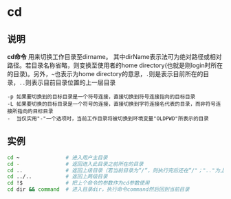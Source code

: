 # **cd**

## 说明

**cd命令** 用来切换工作目录至dirname。 其中dirName表示法可为绝对路径或相对路径。若目录名称省略，则变换至使用者的home directory(也就是刚login时所在的目录)。另外，`~`也表示为home directory的意思，`.`则是表示目前所在的目录，`..`则表示目前目录位置的上一层目录



```info
-p 如果要切换到的目标目录是一个符号连接，直接切换到符号连接指向的目标目录
-L 如果要切换的目标目录是一个符号的连接，直接切换到字符连接名代表的目录，而非符号连接所指向的目标目录
-  当仅实用"-"一个选项时，当前工作目录将被切换到环境变量"OLDPWD"所表示的目录
```

## 实例

```sh
cd ~               # 进入用户主目录
cd -               # 返回进入此目录之前所在的目录
cd ..              # 返回上级目录（若当前目录为“/“，则执行完后还在“/"；".."为上级目录的意思）
cd ../..           # 返回上两级目录
cd !$              # 把上个命令的参数作为cd参数使用
cd dir && command  # 进入目录dir，执行命令command然后回到当前目录
```